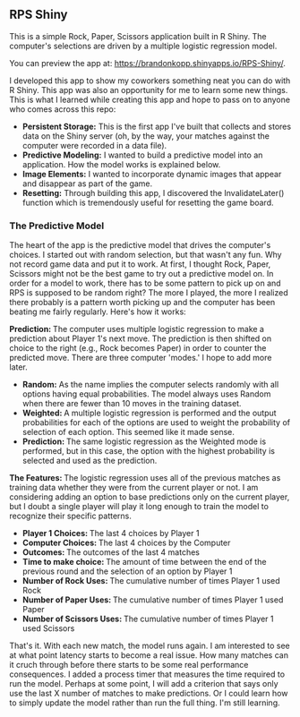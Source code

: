 <h2>RPS Shiny</h2>

<p>This is a simple Rock, Paper, Scissors application built in R Shiny. The computer's selections are driven by a multiple logistic regression model.</p>

<p>You can preview the app at: <a href="https://brandonkopp.shinyapps.io/RPS-Shiny/">https://brandonkopp.shinyapps.io/RPS-Shiny/</a>.</p>

<p>I developed this app to show my coworkers something neat you can do with R Shiny.  This app was also an opportunity for me to learn some new things. This is what I learned while creating this app and hope to pass on to anyone who comes across this repo:</p>

- <b>Persistent Storage:</b> This is the first app I've built that collects and stores data on the Shiny server (oh, by the way, your matches against the computer were recorded in a data file).
- <b>Predictive Modeling:</b> I wanted to build a predictive model into an application. How the model works is explained below.
- <b>Image Elements:</b> I wanted to incorporate dynamic images that appear and disappear as part of the game.
- <b>Resetting:</b> Through building this app, I discovered the InvalidateLater() function which is tremendously useful for resetting the game board.

<h3>The Predictive Model</h3>

<p>The heart of the app is the predictive model that drives the computer's choices.  I started out with random selection, but that wasn't any fun. Why not record game data and put it to work. At first, I thought Rock, Paper, Scissors might not be the best game to try out a predictive model on. In order for a model to work, there has to be some pattern to pick up on and RPS is supposed to be random right?  The more I played, the more I realized there probably is a pattern worth picking up and the computer has been beating me fairly regularly. Here's how it works:</p>

<p><b>Prediction: </b> The computer uses multiple logistic regression to make a prediction about Player 1's next move. The prediction is then shifted on choice to the right (e.g., Rock becomes Paper) in order to counter the predicted move.  There are three computer 'modes.'  I hope to add more later.</p>

- <b>Random:</b> As the name implies the computer selects randomly with all options having equal probabilities. The model always uses Random when there are fewer than 10 moves in the training dataset.
- <b>Weighted: </b>A multiple logistic regression is performed and the output probabilities for each of the options are used to weight the probability of selection of each option. This seemed like it made sense.
- <b>Prediction: </b>The same logistic regression as the Weighted mode is performed, but in this case, the option with the highest probability is selected and used as the prediction.

<p><b>The Features: </b> The logistic regression uses all of the previous matches as training data whether they were from the current player or not. I am considering adding an option to base predictions only on the current player, but I doubt a single player will play it long enough to train the model to recognize their specific patterns.</p>

- <b>Player 1 Choices: </b>The last 4 choices by Player 1
- <b>Computer Choices: </b>The last 4 choices by the Computer
- <b>Outcomes: </b>The outcomes of the last 4 matches
- <b>Time to make choice: </b>The amount of time between the end of the previous round and the selection of an option by Player 1
- <b>Number of Rock Uses: </b>The cumulative number of times Player 1 used Rock
- <b>Number of Paper Uses: </b>The cumulative number of times Player 1 used Paper
- <b>Number of Scissors Uses: </b>The cumulative number of times Player 1 used Scissors

<p>That's it. With each new match, the model runs again. I am interested to see at what point latency starts to become a real issue. How many matches can it cruch through before there starts to be some real performance consequences. I added a process timer that measures the time required to run the model.  Perhaps at some point, I will add a criterion that says only use the last X number of matches to make predictions. Or I could learn how to simply update the model rather than run the full thing. I'm still learning.</p>
